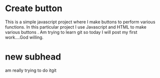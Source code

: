 # Create button
This is a simple javascript project where I make buttons to perform various functions.
In this particular project I use Javascript and HTML  to make various buttons .
Am trying to learn git so today I will post my first work....God willing.
# new subhead
am really trying to do itgit